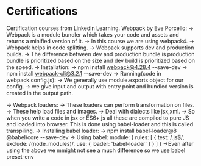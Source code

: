 # Certifications
Certification courses from LinkedIn Learning.
Webpack by Eve Porcello:
-> Webpack is a module bundler which takes your code and assets and returns a minified version of it.
-> In this course we are using webpack4.
-> Webpack helps in code splitting.
-> Webpack supports dev and production builds.
-> The difference between dev and production bundle is production bundle is prioritized based on the size and dev build is prioritized based on the speed.
-> Installation:
    -> npm install webpack@4.28.4 --save-dev
    -> npm install webpack-cli@3.2.1 --save-dev
-> Running(code in webpack.config.js):
    -> We generally use module.exports object for our config.
    -> we give input and output with entry point and bundled version is created in the output path.
    
-> Webpack loaders:
    -> These loaders can perform transformation on files.
    -> These help load files and images.
    -> Deal with dialects like jsx,xml.
    -> So when you write a code in jsx or ES6+ js all these are compiled to pure JS and loaded into browser. This is done using babel-loader and this is called transpiling.
-> Installing babel loader:
    -> npm install babel-loader@8 @babel/core --save-dev
    -> Using babel:
        module: {
        rules: [
        {
            test: /\.js$/,
            exclude: /(node_modules)/,
            use: {
            loader: 'babel-loader'
            }
        }
        ]
        }
    ->Even after using the above we mmight not see a much difference so we use babel preset-env
    